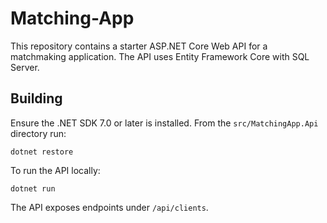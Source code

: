 # Matching-App

This repository contains a starter ASP.NET Core Web API for a matchmaking application. The API uses Entity Framework Core with SQL Server.

## Building

Ensure the .NET SDK 7.0 or later is installed. From the `src/MatchingApp.Api` directory run:

```
dotnet restore
```

To run the API locally:

```
dotnet run
```

The API exposes endpoints under `/api/clients`.
